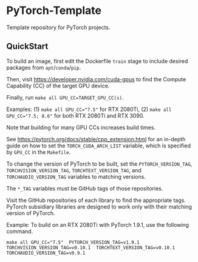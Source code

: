 # PyTorch-Template
Template repository for PyTorch projects.

## QuickStart

To build an image, first edit the Dockerfile `train` stage to include 
desired packages from `apt`/`conda`/`pip`.

Then, visit https://developer.nvidia.com/cuda-gpus to find the
Compute Capability (CC) of the target GPU device.

Finally, run `make all GPU_CC=TARGET_GPU_CC(s)`.

Examples: (1) `make all GPU_CC="7.5"` for RTX 2080Ti, 
(2) `make all GPU_CC="7.5; 8.6"` for both RTX 2080Ti and RTX 3090.

Note that building for many GPU CCs increases build times.

See https://pytorch.org/docs/stable/cpp_extension.html 
for an in-depth guide on how to set the `TORCH_CUDA_ARCH_LIST` variable, 
which is specified by `GPU_CC` in the `Makefile`.

To change the version of PyTorch to be built,
set the `PYTORCH_VERSION_TAG`, `TORCHVISION_VERSION_TAG`, 
`TORCHTEXT_VERSION_TAG`, and `TORCHAUDIO_VERSION_TAG` variables
to matching versions.

The `*_TAG` variables must be GitHub tags of those repositories.

Visit the GitHub repositories of each library to find the appropriate tags.
PyTorch subsidiary libraries are designed to work only with their matching version of PyTorch.

Example: To build on an RTX 2080Ti with PyTorch 1.9.1, use the following command.

`make all GPU_CC="7.5" 
PYTORCH_VERSION_TAG=v1.9.1 
TORCHVISION_VERSION_TAG=v0.10.1 
TORCHTEXT_VERSION_TAG=v0.10.1
TORCHAUDIO_VERSION_TAG=v0.9.1`
